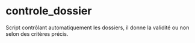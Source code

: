 # controle_dossier
Script contrôlant automatiquement les dossiers, il donne la validité ou non selon des critères précis. 
